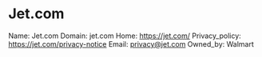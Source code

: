 
# Jet.com

Name: Jet.com
Domain: jet.com
Home: https://jet.com/
Privacy_policy: https://jet.com/privacy-notice
Email: privacy@jet.com
Owned_by: Walmart
